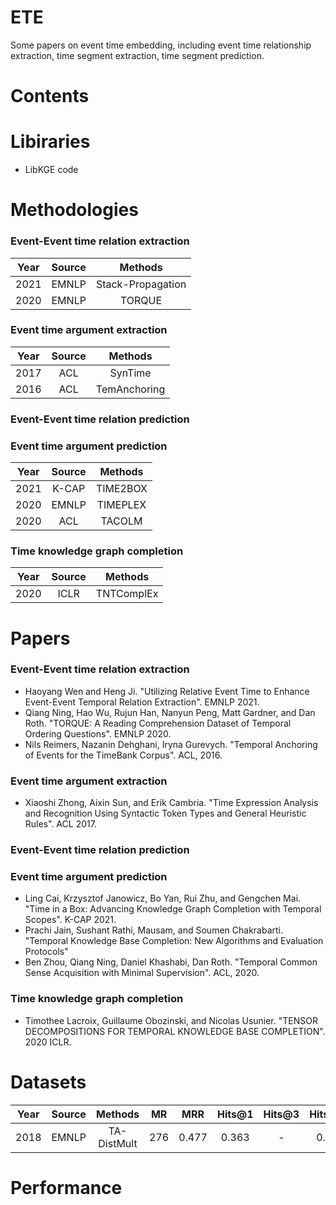 # ETE
Some papers on event time embedding, including event time relationship extraction, time segment extraction, time segment prediction.
# Contents
# Libiraries
- LibKGE code
# Methodologies
### Event-Event time relation extraction
| Year | Source | Methods |
| :---: | :---: | :---: | 
| 2021 | EMNLP | Stack-Propagation |
| 2020 | EMNLP | TORQUE |
### Event time argument extraction
| Year | Source | Methods |
| :---: | :---: | :---: | 
| 2017 | ACL | SynTime |
| 2016 | ACL | TemAnchoring |
### Event-Event time relation prediction
### Event time argument prediction
| Year | Source | Methods |
| :---: | :---: | :---: | 
| 2021 | K-CAP | TIME2BOX |
| 2020 | EMNLP | TIMEPLEX |
| 2020 | ACL | TACOLM |
### Time knowledge graph completion
| Year | Source | Methods |
| :---: | :---: | :---: | 
| 2020 | ICLR | TNTComplEx |
# Papers
### Event-Event time relation extraction
- Haoyang Wen and Heng Ji. "Utilizing Relative Event Time to Enhance Event-Event Temporal Relation Extraction". EMNLP 2021.
- Qiang Ning, Hao Wu, Rujun Han, Nanyun Peng, Matt Gardner, and Dan Roth. "TORQUE: A Reading Comprehension Dataset of Temporal Ordering Questions". EMNLP 2020.
- Nils Reimers, Nazanin Dehghani, Iryna Gurevych. "Temporal Anchoring of Events for the TimeBank Corpus". ACL, 2016.
### Event time argument extraction
- Xiaoshi Zhong, Aixin Sun, and Erik Cambria. "Time Expression Analysis and Recognition Using Syntactic Token Types and General Heuristic Rules". ACL 2017.
### Event-Event time relation prediction
### Event time argument prediction
- Ling Cai, Krzysztof Janowicz, Bo Yan, Rui Zhu, and Gengchen Mai. "Time in a Box: Advancing Knowledge Graph Completion with Temporal Scopes". K-CAP 2021.
- Prachi Jain, Sushant Rathi, Mausam, and Soumen Chakrabarti. "Temporal Knowledge Base Completion: New Algorithms and Evaluation Protocols"
- Ben Zhou, Qiang Ning, Daniel Khashabi, Dan Roth. "Temporal Common Sense Acquisition with Minimal Supervision". ACL, 2020.
### Time knowledge graph completion
- Timothee Lacroix, Guillaume Obozinski, and Nicolas Usunier. "TENSOR DECOMPOSITIONS FOR TEMPORAL KNOWLEDGE BASE COMPLETION". 2020 ICLR.
# Datasets
| Year | Source | Methods | MR | MRR | Hits@1 | Hits@3 | Hits@10 |
| :---: | :---: | :---: | :---: | :---: | :---: | :---: | :---: |
| 2018 | EMNLP | TA-DistMult | 276 | 0.477 | 0.363 | - | 0.686 |
# Performance
